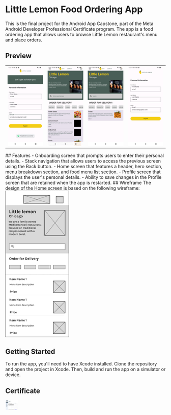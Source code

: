 # Little Lemon Food Ordering App
This is the final project for the Android App Capstone, part of the Meta Android Developer Professional Certificate program. The app is a food ordering app that allows users to browse Little Lemon restaurant's menu and place orders.

## Preview
<table>
  <tr>
    <td><img src="https://github.com/amed991121/little-lemon/blob/main/Screenshot_20241210_122743.png" alt="Imagen 2" width="200"></td>
    <td><img src="https://github.com/amed991121/little-lemon/blob/main/Screenshot_20241210_122601.png" alt="Imagen 1" width="200"></td>
    <td><img src="https://github.com/amed991121/little-lemon/blob/main/Screenshot_20241210_122813.png" alt="Imagen 2" width="200"></td>
    <td><img src="https://github.com/amed991121/little-lemon/blob/main/Screenshot_20241210_122826.png" alt="Imagen 2" width="200"></td>
  </tr>
</table>
## Features
- Onboarding screen that prompts users to enter their personal details.
- Stack navigation that allows users to access the previous screen using the Back button.
- Home screen that features a header, hero section, menu breakdown section, and food menu list section.
- Profile screen that displays the user's personal details.
- Ability to save changes in the Profile screen that are retained when the app is restarted.
## Wireframe
The design of the Home screen is based on the following wireframe:

<img width="200" alt="Wireframe" src="https://github.com/amed991121/little-lemon/blob/main/Wireframe.png">

## Getting Started
To run the app, you'll need to have Xcode installed. Clone the repository and open the project in Xcode. Then, build and run the app on a simulator or device.

## Certificate
<a href="https://www.coursera.org/account/accomplishments/specialization/certificate/VZR2RKXNEC40" target="blank"><img align="center" src="https://github.com/amed991121/little-lemon/blob/main/Coursera%20VZR2RKXNEC40.jpg" alt="amed-clavería-méndez" height="30" width="40" /></a>
</p>
